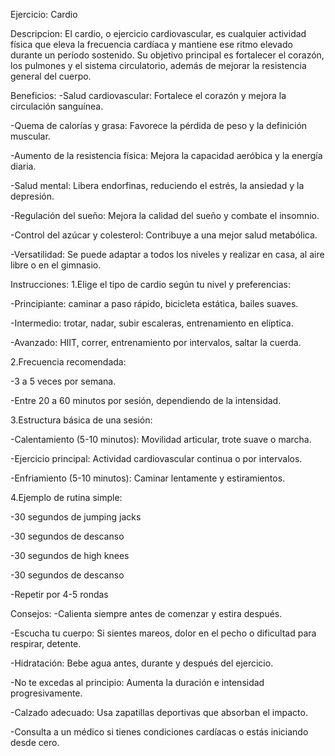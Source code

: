 Ejercicio: Cardio

Descripcion:
El cardio, o ejercicio cardiovascular, es cualquier actividad física que eleva la frecuencia cardíaca y mantiene ese ritmo elevado durante un período sostenido. Su objetivo principal es fortalecer el corazón, los pulmones y el sistema circulatorio, además de mejorar la resistencia general del cuerpo.

Beneficios:
-Salud cardiovascular: Fortalece el corazón y mejora la circulación sanguínea.

-Quema de calorías y grasa: Favorece la pérdida de peso y la definición muscular.

-Aumento de la resistencia física: Mejora la capacidad aeróbica y la energía diaria.

-Salud mental: Libera endorfinas, reduciendo el estrés, la ansiedad y la depresión.

-Regulación del sueño: Mejora la calidad del sueño y combate el insomnio.

-Control del azúcar y colesterol: Contribuye a una mejor salud metabólica.

-Versatilidad: Se puede adaptar a todos los niveles y realizar en casa, al aire libre o en el gimnasio.

Instrucciones:
1.Elige el tipo de cardio según tu nivel y preferencias:

-Principiante: caminar a paso rápido, bicicleta estática, bailes suaves.

-Intermedio: trotar, nadar, subir escaleras, entrenamiento en elíptica.

-Avanzado: HIIT, correr, entrenamiento por intervalos, saltar la cuerda.

2.Frecuencia recomendada:

-3 a 5 veces por semana.

-Entre 20 a 60 minutos por sesión, dependiendo de la intensidad.

3.Estructura básica de una sesión:

-Calentamiento (5-10 minutos): Movilidad articular, trote suave o marcha.

-Ejercicio principal: Actividad cardiovascular continua o por intervalos.

-Enfriamiento (5-10 minutos): Caminar lentamente y estiramientos.

4.Ejemplo de rutina simple:

-30 segundos de jumping jacks

-30 segundos de descanso

-30 segundos de high knees

-30 segundos de descanso

-Repetir por 4-5 rondas

Consejos:
-Calienta siempre antes de comenzar y estira después.

-Escucha tu cuerpo: Si sientes mareos, dolor en el pecho o dificultad para respirar, detente.

-Hidratación: Bebe agua antes, durante y después del ejercicio.

-No te excedas al principio: Aumenta la duración e intensidad progresivamente.

-Calzado adecuado: Usa zapatillas deportivas que absorban el impacto.

-Consulta a un médico si tienes condiciones cardíacas o estás iniciando desde cero.